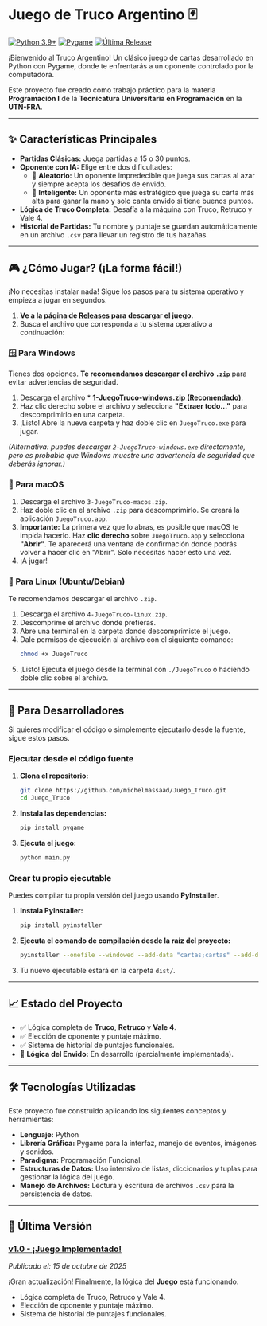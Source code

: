 # Juego de Truco Argentino 🃏
[![Python 3.9+](https://img.shields.io/badge/Python-3.9+-blue.svg)](https://www.python.org/) [![Pygame](https://img.shields.io/badge/Pygame-2.5.2-green.svg)](https://www.pygame.org/) [![Última Release](https://img.shields.io/github/v/release/michelmassaad/Juego_Truco)](https://github.com/michelmassaad/Juego_Truco/releases/latest)

¡Bienvenido al Truco Argentino\! Un clásico juego de cartas desarrollado en Python con Pygame, donde te enfrentarás a un oponente controlado por la computadora.

Este proyecto fue creado como trabajo práctico para la materia **Programación I** de la **Tecnicatura Universitaria en Programación** en la **UTN-FRA**.

-----

## ✨ Características Principales

  * **Partidas Clásicas:** Juega partidas a 15 o 30 puntos.
  * **Oponente con IA:** Elige entre dos dificultades:
      * 🤖 **Aleatorio:** Un oponente impredecible que juega sus cartas al azar y siempre acepta los desafíos de envido.
      * 🧠 **Inteligente:** Un oponente más estratégico que juega su carta más alta para ganar la mano y solo canta envido si tiene buenos puntos.
  * **Lógica de Truco Completa:** Desafía a la máquina con Truco, Retruco y Vale 4.
  * **Historial de Partidas:** Tu nombre y puntaje se guardan automáticamente en un archivo `.csv` para llevar un registro de tus hazañas.

-----

## 🎮 ¿Cómo Jugar? (¡La forma fácil\!)
¡No necesitas instalar nada\! Sigue los pasos para tu sistema operativo y empieza a jugar en segundos.

1.  **Ve a la página de [Releases](https://github.com/michelmassaad/Juego_Truco/releases/tag/v1.0) para descargar el juego.**
2.  Busca el archivo que corresponda a tu sistema operativo a continuación:


### 🪟 Para Windows

Tienes dos opciones. **Te recomendamos descargar el archivo `.zip`** para evitar advertencias de seguridad.

1.  Descarga el archivo * [**1-JuegoTruco-windows.zip (Recomendado)**](https://github.com/michelmassaad/Juego_Truco/releases/latest/download/1-JuegoTruco-windows.zip).
2.  Haz clic derecho sobre el archivo y selecciona **"Extraer todo..."** para descomprimirlo en una carpeta.
3.  ¡Listo\! Abre la nueva carpeta y haz doble clic en `JuegoTruco.exe` para jugar.

*(Alternativa: puedes descargar `2-JuegoTruco-windows.exe` directamente, pero es probable que Windows muestre una advertencia de seguridad que deberás ignorar.)*


###  Para macOS

1.  Descarga el archivo `3-JuegoTruco-macos.zip`.
2.  Haz doble clic en el archivo `.zip` para descomprimirlo. Se creará la aplicación `JuegoTruco.app`.
3.  **Importante:** La primera vez que lo abras, es posible que macOS te impida hacerlo. Haz **clic derecho** sobre `JuegoTruco.app` y selecciona **"Abrir"**. Te aparecerá una ventana de confirmación donde podrás volver a hacer clic en "Abrir". Solo necesitas hacer esto una vez.
4.  ¡A jugar\!


### 🐧 Para Linux (Ubuntu/Debian)

Te recomendamos descargar el archivo `.zip`.

1.  Descarga el archivo `4-JuegoTruco-linux.zip`.
2.  Descomprime el archivo donde prefieras.
3.  Abre una terminal en la carpeta donde descomprimiste el juego.
4.  Dale permisos de ejecución al archivo con el siguiente comando:
    ```bash
    chmod +x JuegoTruco
    ```
5.  ¡Listo\! Ejecuta el juego desde la terminal con `./JuegoTruco` o haciendo doble clic sobre el archivo.


-----

## 🚀 Para Desarrolladores

Si quieres modificar el código o simplemente ejecutarlo desde la fuente, sigue estos pasos.

### Ejecutar desde el código fuente

1.  **Clona el repositorio:**
    ```bash
    git clone https://github.com/michelmassaad/Juego_Truco.git
    cd Juego_Truco
    ```
2.  **Instala las dependencias:**
    ```bash
    pip install pygame
    ```
3.  **Ejecuta el juego:**
    ```bash
    python main.py
    ```

### Crear tu propio ejecutable

Puedes compilar tu propia versión del juego usando **PyInstaller**.

1.  **Instala PyInstaller:**
    ```bash
    pip install pyinstaller
    ```
2.  **Ejecuta el comando de compilación desde la raíz del proyecto:**
    ```bash
    pyinstaller --onefile --windowed --add-data "cartas;cartas" --add-data "audio;audio" --add-data "archivos;archivos" main.py
    ```
3.  Tu nuevo ejecutable estará en la carpeta `dist/`.

-----

## 📈 Estado del Proyecto

  * ✅ Lógica completa de **Truco**, **Retruco** y **Vale 4**.
  * ✅ Elección de oponente y puntaje máximo.
  * ✅ Sistema de historial de puntajes funcionales.
  * 🚧 **Lógica del Envido:** En desarrollo (parcialmente implementada).

-----

## 🛠️ Tecnologías Utilizadas

Este proyecto fue construido aplicando los siguientes conceptos y herramientas:

  * **Lenguaje:** Python
  * **Librería Gráfica:** Pygame para la interfaz, manejo de eventos, imágenes y sonidos.
  * **Paradigma:** Programación Funcional.
  * **Estructuras de Datos:** Uso intensivo de listas, diccionarios y tuplas para gestionar la lógica del juego.
  * **Manejo de Archivos:** Lectura y escritura de archivos `.csv` para la persistencia de datos.

-----

## 📜 Última Versión

### [v1.0 - ¡Juego Implementado!](https://github.com/michelmassaad/Juego_Truco/releases/tag/v1.0)
*Publicado el: 15 de octubre de 2025*

¡Gran actualización! Finalmente, la lógica del **Juego** está funcionando.

* Lógica completa de Truco, Retruco y Vale 4.
* Elección de oponente y puntaje máximo.
* Sistema de historial de puntajes funcionales.

